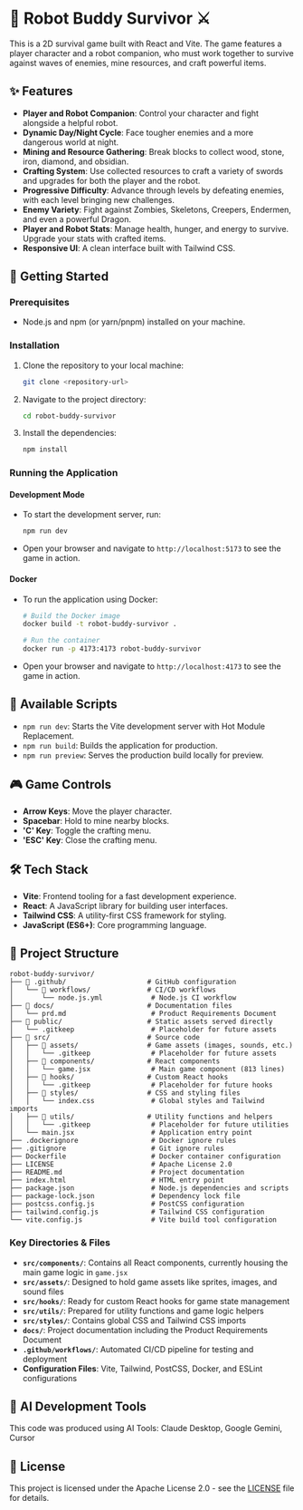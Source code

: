 # 🤖 Robot Buddy Survivor ⚔️

This is a 2D survival game built with React and Vite. The game features a player character and a robot companion, who must work together to survive against waves of enemies, mine resources, and craft powerful items.

## ✨ Features

*   **Player and Robot Companion**: Control your character and fight alongside a helpful robot.
*   **Dynamic Day/Night Cycle**: Face tougher enemies and a more dangerous world at night.
*   **Mining and Resource Gathering**: Break blocks to collect wood, stone, iron, diamond, and obsidian.
*   **Crafting System**: Use collected resources to craft a variety of swords and upgrades for both the player and the robot.
*   **Progressive Difficulty**: Advance through levels by defeating enemies, with each level bringing new challenges.
*   **Enemy Variety**: Fight against Zombies, Skeletons, Creepers, Endermen, and even a powerful Dragon.
*   **Player and Robot Stats**: Manage health, hunger, and energy to survive. Upgrade your stats with crafted items.
*   **Responsive UI**: A clean interface built with Tailwind CSS.

## 🚀 Getting Started

### Prerequisites

*   Node.js and npm (or yarn/pnpm) installed on your machine.

### Installation

1.  Clone the repository to your local machine:
    ```bash
    git clone <repository-url>
    ```
2.  Navigate to the project directory:
    ```bash
    cd robot-buddy-survivor
    ```
3.  Install the dependencies:
    ```bash
    npm install
    ```

### Running the Application

#### Development Mode
*   To start the development server, run:
    ```bash
    npm run dev
    ```
*   Open your browser and navigate to `http://localhost:5173` to see the game in action.

#### Docker
*   To run the application using Docker:
    ```bash
    # Build the Docker image
    docker build -t robot-buddy-survivor .
    
    # Run the container
    docker run -p 4173:4173 robot-buddy-survivor
    ```
*   Open your browser and navigate to `http://localhost:4173` to see the game in action.

## 📜 Available Scripts

*   `npm run dev`: Starts the Vite development server with Hot Module Replacement.
*   `npm run build`: Builds the application for production.
*   `npm run preview`: Serves the production build locally for preview.

## 🎮 Game Controls

*   **Arrow Keys**: Move the player character.
*   **Spacebar**: Hold to mine nearby blocks.
*   **'C' Key**: Toggle the crafting menu.
*   **'ESC' Key**: Close the crafting menu.

## 🛠️ Tech Stack

*   **Vite**: Frontend tooling for a fast development experience.
*   **React**: A JavaScript library for building user interfaces.
*   **Tailwind CSS**: A utility-first CSS framework for styling.
*   **JavaScript (ES6+)**: Core programming language.

## 📁 Project Structure

```
robot-buddy-survivor/
├── 📁 .github/                    # GitHub configuration
│   └── 📁 workflows/              # CI/CD workflows
│       └── node.js.yml            # Node.js CI workflow
├── 📁 docs/                       # Documentation files
│   └── prd.md                     # Product Requirements Document
├── 📁 public/                     # Static assets served directly
│   └── .gitkeep                   # Placeholder for future assets
├── 📁 src/                        # Source code
│   ├── 📁 assets/                 # Game assets (images, sounds, etc.)
│   │   └── .gitkeep               # Placeholder for future assets
│   ├── 📁 components/             # React components
│   │   └── game.jsx               # Main game component (813 lines)
│   ├── 📁 hooks/                  # Custom React hooks
│   │   └── .gitkeep               # Placeholder for future hooks
│   ├── 📁 styles/                 # CSS and styling files
│   │   └── index.css              # Global styles and Tailwind imports
│   ├── 📁 utils/                  # Utility functions and helpers
│   │   └── .gitkeep               # Placeholder for future utilities
│   └── main.jsx                   # Application entry point
├── .dockerignore                  # Docker ignore rules
├── .gitignore                     # Git ignore rules
├── Dockerfile                     # Docker container configuration
├── LICENSE                        # Apache License 2.0
├── README.md                      # Project documentation
├── index.html                     # HTML entry point
├── package.json                   # Node.js dependencies and scripts
├── package-lock.json              # Dependency lock file
├── postcss.config.js              # PostCSS configuration
├── tailwind.config.js             # Tailwind CSS configuration
└── vite.config.js                 # Vite build tool configuration
```

### Key Directories & Files

- **`src/components/`**: Contains all React components, currently housing the main game logic in `game.jsx`
- **`src/assets/`**: Designed to hold game assets like sprites, images, and sound files
- **`src/hooks/`**: Ready for custom React hooks for game state management
- **`src/utils/`**: Prepared for utility functions and game logic helpers
- **`src/styles/`**: Contains global CSS and Tailwind CSS imports
- **`docs/`**: Project documentation including the Product Requirements Document
- **`.github/workflows/`**: Automated CI/CD pipeline for testing and deployment
- **Configuration Files**: Vite, Tailwind, PostCSS, Docker, and ESLint configurations

## 🤖 AI Development Tools

This code was produced using AI Tools: Claude Desktop, Google Gemini, Cursor

## 📄 License

This project is licensed under the Apache License 2.0 - see the [LICENSE](LICENSE) file for details.
